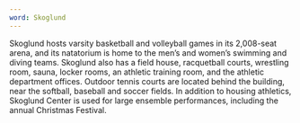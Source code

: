 ```yaml
---
word: Skoglund
---
```


Skoglund hosts varsity basketball and volleyball games in its 2,008-seat arena, and its natatorium is home to the men’s and women’s swimming and diving teams. Skoglund also has a field house, racquetball courts, wrestling room, sauna, locker rooms, an athletic training room, and the athletic department offices. Outdoor tennis courts are located behind the building, near the softball, baseball and soccer fields. In addition to housing athletics, Skoglund Center is used for large ensemble performances, including the annual Christmas Festival.

